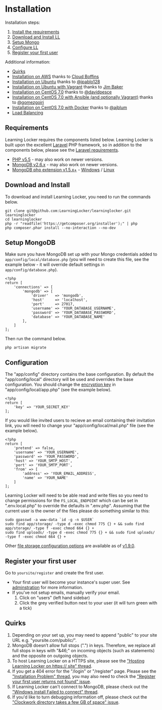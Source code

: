 ---
---

# Installation

Installation steps:

1. [Install the requirements](#requirements)
2. [Download and Install LL](#download-and-install)
3. [Setup Mongo](#setup-mongodb)
4. [Configure LL](#configuration)
5. [Register your first user](#register-your-first-user)

Additional information:

- [Quirks](#quirks)
- [Installation on AWS](http://cloudboffins.com/advanced-projects/learning-locker-lrs-free-server-part-1/) thanks to [Cloud Boffins](http://cloudboffins.com)
- [Installation on Ubuntu](http://www.jpablo128.com/how_to_install_learning_locker/) thanks to [@jpablo128](https://twitter.com/jpablo128)
- [Installation on Ubuntu with Vagrant](http://www.jmblog.org/blog/2015/02/03/learning-locker-vagrant) thanks to [Jim Baker](http://www.jmblog.org)
- [Installation on CentOS 7.0](https://gist.github.com/davidpesce/7d6e1b81594ecbc72311) thanks to [@davidpesce](https://github.com/davidpesce)
- [Installation on CentOS 7.0 with Ansible (and optionally Vagrant)](https://github.com/gomezgoiri/learninglocker-centos7) thanks to [@gomezgoiri](https://github.com/gomezgoiri)
- [Installation on CentOS 7.0 with Docker](https://github.com/LearningLocker/docs/issues/15) thanks to [@ajblum](https://github.com/ajblum)
- [Load Balancing](http://learninglocker.net/blog/load-balancing-learning-locker/)

## Requirements
Learning Locker requires the components listed below. Learning Locker is built upon the excellent [Laravel](http://laravel.com) PHP framework, so in addition to the components below, please see the [Laravel requirements](http://laravel.com/docs/4.2#server-requirements).

* [PHP v5.5](http://php.net) - may also work on newer versions.
* [MongoDB v2.6.x](http://mongodb.org) - may also work on newer versions.
* [MongoDB php extension v1.5.x+](http://www.php.net/manual/en/mongo.installation.php) - [Windows](https://s3.amazonaws.com/drivers.mongodb.org/php/index.html) / [Linux](http://stackoverflow.com/questions/24116235/uninstall-mongodb-php-driver-and-install-a-different-version#answer-24116497)

## Download and Install
To download and install Learning Locker, you need to run the commands below.

    git clone git@github.com:LearningLocker/learninglocker.git learninglocker
    cd learninglocker
    php -r "readfile('https://getcomposer.org/installer');" | php
    php composer.phar install --no-interaction --no-dev

## Setup MongoDB
Make sure you have MongoDB set up with your Mongo credentials added to `app/config/local/database.php` (you will need to create this file, see the example below - it will override default settings in `app/config/database.php`).

    <?php
    return [
        'connections' => [
            'mongodb' => [
                'driver'   => 'mongodb',
                'host'     => 'localhost',
                'port'     => 27017,
                'username' => 'YOUR_DATABASE_USERNAME',
                'password' => 'YOUR_DATABASE_PASSWORD',
                'database' => 'YOUR_DATABASE_NAME'
            ],
        ]
    ];

Then run the command below.

    php artisan migrate


## Configuration
The "app/config" directory contains the base configuration. By default the "app/config/local" directory will be used and overrides the base configuration. You should change the [encryption key](https://github.com/LearningLocker/learninglocker/issues/488) in "app/config/local/app.php" (see the example below).

    <?php
    return [
        'key' => 'YOUR_SECRET_KEY'
    ];

If you would like invited users to recieve an email containing their invitation link, you will need to change your "app/config/local/mail.php" file (see the example below).

    <?php
    return [
        'pretend' => false,
        'username' => 'YOUR_USERNAME',
        'password' => 'YOUR_PASSWORD',
        'host' => 'YOUR_SMTP_HOST',
        'port' => 'YOUR_SMTP_PORT',
        'from' => [
            'address' => 'YOUR_EMAIL_ADDRESS',
            'name' => 'YOUR_NAME'
        ]
    ];


Learning Locker will need to be able read and write files so you need to change permissions for the `FS_LOCAL_ENDPOINT` which can be set in ".env.local.php" to override the defaults in ".env.php". Assuming that the current user is the owner of the files please do something similar to this:

    sudo gpasswd -a www-data `id -g -n $USER`
    sudo find app/storage/ -type d -exec chmod 775 {} + && sudo find app/storage/ -type f -exec chmod 664 {} +
    sudo find uploads/ -type d -exec chmod 775 {} + && sudo find uploads/ -type f -exec chmod 664 {} +
    
Other [file storage configuration options](https://github.com/LearningLocker/learninglocker/blob/master/app/locker/repository/File/readme.md) are available as of [v1.9.0](https://github.com/LearningLocker/learninglocker/releases/tag/v1.9.0).

## Register your first user
Go to `yoursite/register` and create the first user.

- Your first user will become your instance's super user. See [adminstration](../administration) for more information.
- If you've not setup emails, manually verify your email.
  1. Click on "users" (left hand sidebar)
  2. Click the grey verified button next to your user (it will turn green with a tick)

## Quirks
1. Depending on your set up, you may need to append "public" to your site URL e.g. "yoursite.com/public/".
2. MongoDB doesn’t allow full stops (".") in keys. Therefore, we replace all full stops in keys with "&46;" on incoming objects (such as statements) and the opposite on outgoing objects.
3. To host Learning Locker on a HTTPS site, please see the ["Hosting Learning Locker on https:// site" thread](https://groups.google.com/forum/#!topic/learning-locker/3Y0VGYPV1d8).
4. If you get a 404 error for the "/login" or "/register" page. Please see the ["Installation Problem" thread](https://groups.google.com/forum/#!topic/learning-locker/ULtoICNOKa0), you may also need to check the ["Register your first user returns not found" issue](https://github.com/LearningLocker/learninglocker/issues/477).
5. If Learning Locker can't connect to MongoDB, please check out the ["Windows install Failed to connect" thread](https://groups.google.com/forum/#!topic/learning-locker/B_UX6opI9tg).
6. If you'd like to turn debugging information off, please check out the ["Clockwork directory takes a few GB of space" issue](https://github.com/LearningLocker/learninglocker/issues/808).

